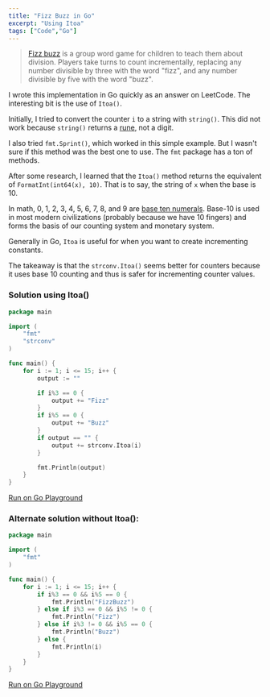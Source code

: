 ```yaml
---
title: "Fizz Buzz in Go"
excerpt: "Using Itoa"
tags: ["Code","Go"]
---
```


> [Fizz buzz](https://en.wikipedia.org/wiki/Fizz_buzz) is a group word game for children to teach them about division. Players take turns to count incrementally, replacing any number divisible by three with the word "fizz", and any number divisible by five with the word "buzz".

I wrote this implementation in Go quickly as an answer on LeetCode. The interesting bit is the use of `Itoa()`.

Initially, I tried to convert the counter `i` to a string with `string()`. This did not work because `string()` returns a [rune](https://golangdocs.com/rune-in-golang), not a digit.

I also tried `fmt.Sprint()`, which worked in this simple example. But I wasn't sure if this method was the best one to use. The `fmt` package has a ton of methods.

After some research, I learned that the `Itoa()` method returns the equivalent of `FormatInt(int64(x), 10)`. That is to say, the string of `x` when the base is 10.

In math, 0, 1, 2, 3, 4, 5, 6, 7, 8, and 9 are [base ten numerals](https://en.wikipedia.org/wiki/Decimal). Base-10 is used in most modern civilizations (probably because we have 10 fingers) and forms the basis of our counting system and monetary system.

Generally in Go, `Itoa` is useful for when you want to create incrementing constants.

The takeaway is that the `strconv.Itoa()` seems better for counters because it uses base 10 counting and thus is safer for incrementing counter values. 

### Solution using Itoa()

```go
package main

import (
	"fmt"
	"strconv"
)

func main() {
	for i := 1; i <= 15; i++ {
		output := ""

		if i%3 == 0 {
			output += "Fizz"
		}
		if i%5 == 0 {
			output += "Buzz"
		}
		if output == "" {
			output += strconv.Itoa(i)
		}

		fmt.Println(output)
	}
}
```
[Run on Go Playground](https://play.golang.org/p/Te-zAR3wTEm)

### Alternate solution without Itoa():

```go
package main

import (
	"fmt"
)

func main() {
	for i := 1; i <= 15; i++ {
		if i%3 == 0 && i%5 == 0 {
			fmt.Println("FizzBuzz")
		} else if i%3 == 0 && i%5 != 0 {
			fmt.Println("Fizz")
		} else if i%3 != 0 && i%5 == 0 {
			fmt.Println("Buzz")
		} else {
			fmt.Println(i)
		}
	}
}
```
[Run on Go Playground](https://play.golang.org/p/YsOW2fOnZIU)
